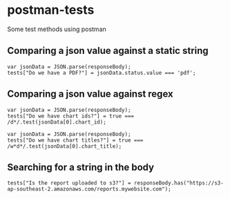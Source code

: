 # postman-tests
Some test methods using postman

## Comparing a json value against a static string

```
var jsonData = JSON.parse(responseBody);
tests["Do we have a PDF?"] = jsonData.status.value === 'pdf';
```

## Comparing a json value against regex

```
var jsonData = JSON.parse(responseBody);
tests["Do we have chart ids?"] = true === /d*/.test(jsonData[0].chart_id);
```

```
var jsonData = JSON.parse(responseBody);
tests["Do we have chart titles?"] = true === /w*d*/.test(jsonData[0].chart_title);
```
## Searching for a string in the body

```
tests["Is the report uploaded to s3?"] = responseBody.has("https://s3-ap-southeast-2.amazonaws.com/reports.mywebsite.com");
```